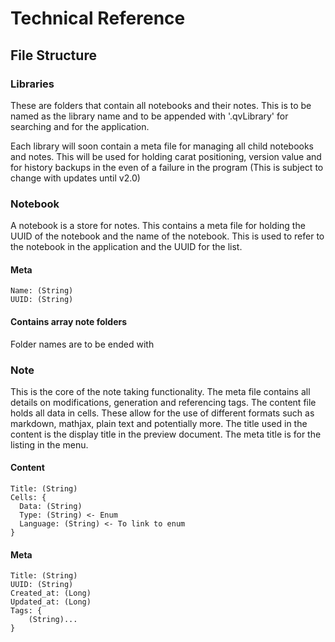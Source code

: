 # Technical Reference


## File Structure
### Libraries
These are folders that contain all notebooks and their notes. This is to be named as the library name and to be appended with '.qvLibrary' for searching and for the application.
    
Each library will soon contain a meta file for managing all child notebooks and notes. This will be used for holding carat positioning, version value and for history backups in the even of a failure in the program (This is subject to change with updates until v2.0)

### Notebook
A notebook is a store for notes. This contains a meta file for holding the UUID of the notebook and the name of the notebook. This is used to refer to the notebook in the application and the UUID for the list.
#### Meta
    Name: (String)
    UUID: (String)

#### Contains array note folders
Folder names are to be ended with 

### Note
This is the core of the note taking functionality. The meta file contains all details on modifications, generation and referencing tags. The content file holds all data in cells. These allow for the use of different formats such as markdown, mathjax, plain text and potentially more. The title used in the content is the display title in the preview document. The meta title is for the listing in the menu.
#### Content
    Title: (String)
    Cells: {
      Data: (String)
      Type: (String) <- Enum
      Language: (String) <- To link to enum
    }

#### Meta
    Title: (String)
    UUID: (String)
    Created_at: (Long)
    Updated_at: (Long)
    Tags: {
    	(String)...
    }
